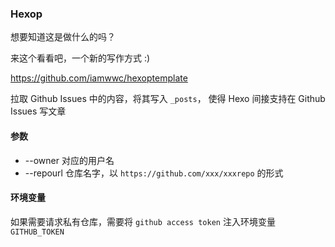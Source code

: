 ### Hexop

想要知道这是做什么的吗？

来这个看看吧，一个新的写作方式 :)

https://github.com/iamwwc/hexoptemplate

拉取 Github Issues 中的内容，将其写入 `_posts`，
使得 Hexo 间接支持在 Github Issues 写文章

#### 参数

- --owner 对应的用户名
- --repourl 仓库名字，以 `https://github.com/xxx/xxxrepo` 的形式

#### 环境变量

如果需要请求私有仓库，需要将 `github access token` 注入环境变量 `GITHUB_TOKEN`
